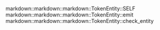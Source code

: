 markdown::markdown::markdown::TokenEntity::SELF
markdown::markdown::markdown::TokenEntity::emit
markdown::markdown::markdown::TokenEntity::check_entity